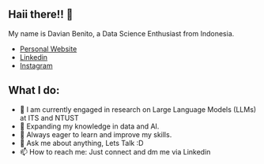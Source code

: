 ## Haii there!! 👋
My name is Davian Benito, a Data Science Enthusiast from Indonesia. 

- [Personal Website](https://davianoh.github.io/davian-portfolio/)
- [Linkedin](https://www.linkedin.com/in/davian-benito/)
- [Instagram](https://www.instagram.com/davian_34/)


## What I do: 
- 🔭 I am currently engaged in research on Large Language Models (LLMs) at ITS and NTUST
- 🌱 Expanding my knowledge in data and AI.
- 👯 Always eager to learn and improve my skills.
- 💬 Ask me about anything, Lets Talk :D
- 📫 How to reach me: Just connect and dm me via Linkedin
